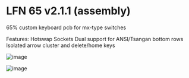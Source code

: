 # LFN 65 v2.1.1 (assembly)

65% custom keyboard pcb for mx-type switches

Features:
  Hotswap Sockets
  Dual support for ANSI/Tsangan bottom rows
  Isolated arrow cluster and delete/home keys

![image](https://github.com/jacoblam121/lfn65-v2/assets/122247726/6a7cd0fc-deca-4a3f-988c-c695e7cb3450)

![image](https://github.com/jacoblam121/lfn65-v2/assets/122247726/378a73f3-bd2d-46ab-b3c8-60da141cce98)

